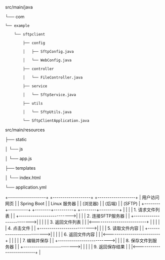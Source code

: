 src/main/java

└── com

    └── example
    
        └── sftpclient
        
            ├── config
            
            │   ├── SftpConfig.java
            
            │   └── WebConfig.java
            
            ├── controller
            
            │   └── FileController.java
            
            ├── service
            
            │   └── SftpService.java
            
            ├── utils
            
            │   └── SftpUtils.java
            
            └── SftpClientApplication.java
            
src/main/resources

├── static

│   └── js

│       └── app.js

├── templates

│   └── index.html

└── application.yml



+-------------------+       +-------------------+       +-------------------+
|   用户访问网页     |       |   Spring Boot     |       |   Linux 服务器     |
|   (浏览器)         |       |   (后端)          |       |   (SFTP)           |
+--------+----------+       +--------+----------+       +--------+----------+
         |                           |                           |
         | 1. 请求文件列表           |                           |
         +-------------------------->|                           |
         |                           | 2. 连接SFTP服务器         |
         |                           +-------------------------->|
         |                           |                           |
         | 3. 返回文件列表           |                           |
         |<--------------------------+                           |
         |                           |                           |
         | 4. 点击文件               |                           |
         +-------------------------->|                           |
         |                           | 5. 读取文件内容           |
         |                           +-------------------------->|
         |                           |                           |
         | 6. 返回文件内容           |                           |
         |<--------------------------+                           |
         |                           |                           |
         | 7. 编辑并保存             |                           |
         +-------------------------->|                           |
         |                           | 8. 保存文件到服务器       |
         |                           +-------------------------->|
         |                           |                           |
         | 9. 返回保存结果           |                           |
         |<--------------------------+                           |

